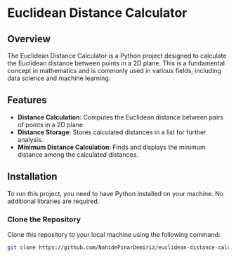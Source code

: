 # Euclidean Distance Calculator

## Overview

The Euclidean Distance Calculator is a Python project designed to calculate the Euclidean distance between points in a 2D plane. This is a fundamental concept in mathematics and is commonly used in various fields, including data science and machine learning.

## Features

- **Distance Calculation**: Computes the Euclidean distance between pairs of points in a 2D plane.
- **Distance Storage**: Stores calculated distances in a list for further analysis.
- **Minimum Distance Calculation**: Finds and displays the minimum distance among the calculated distances.

## Installation

To run this project, you need to have Python installed on your machine. No additional libraries are required.

### Clone the Repository

Clone this repository to your local machine using the following command:

```bash
git clone https://github.com/NahidePinarDemiriz/euclidean-distance-calculator.git
